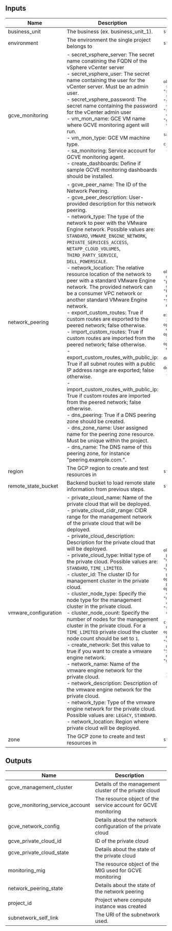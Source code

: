 <!-- BEGINNING OF PRE-COMMIT-TERRAFORM DOCS HOOK -->
## Inputs

| Name | Description | Type | Default | Required |
|------|-------------|------|---------|:--------:|
| business\_unit | The business (ex. business\_unit\_1). | `string` | `"business_unit_1"` | no |
| environment | The environment the single project belongs to | `string` | n/a | yes |
| gcve\_monitoring | - secret\_vsphere\_server: The secret name conatining the FQDN of the vSphere vCenter server<br>  - secret\_vsphere\_user: The secret name containing the user for the vCenter server. Must be an admin user.<br>  - secret\_vsphere\_password: The secret name containing the password for the vCenter admin user<br>  - vm\_mon\_name: GCE VM name where GCVE monitoring agent will run.<br>  - vm\_mon\_type: GCE VM machine type.<br>  - sa\_monitoring: Service account for GCVE monitoring agent.<br>  - create\_dashboards: Define if sample GCVE monitoring dashboards should be installed. | <pre>object({<br>    secret_vsphere_server   = optional(string, "secret_vsphere_server")<br>    secret_vsphere_user     = optional(string, "secret_vsphere_user")<br>    secret_vsphere_password = optional(string, "secret_vsphere_password")<br>    vm_mon_name             = optional(string, "gcve-monitoring-vm")<br>    vm_mon_type             = optional(string, "e2-small")<br>    sa_monitoring           = optional(string, "sa-gcve-monitoring")<br>    create_dashboards       = optional(bool, true)<br>  })</pre> | `{}` | no |
| network\_peering | - gcve\_peer\_name: The ID of the Network Peering.<br>  - gcve\_peer\_description: User-provided description for this network peering.<br>  - network\_type: The type of the network to peer with the VMware Engine network. Possible values are: `STANDARD`, `VMWARE_ENGINE_NETWORK`, `PRIVATE_SERVICES_ACCESS`, `NETAPP_CLOUD_VOLUMES`, `THIRD_PARTY_SERVICE`, `DELL_POWERSCALE`.<br>  - network\_location: The relative resource location of the network to peer with a standard VMware Engine network. The provided network can be a consumer VPC network or another standard VMware Engine network.<br>  - export\_custom\_routes: True if custom routes are exported to the peered network; false otherwise.<br>  - import\_custom\_routes: True if custom routes are imported from the peered network; false otherwise.<br>  - export\_custom\_routes\_with\_public\_ip: True if all subnet routes with a public IP address range are exported; false otherwise.<br>  - import\_custom\_routes\_with\_public\_ip: True if custom routes are imported from the peered network; false otherwise.<br>  - dns\_peering: True if a DNS peering zone should be created.<br>  - dns\_zone\_name: User assigned name for the peering zone resource. Must be unique within the project.<br>  - dns\_name: The DNS name of this peering zone, for instance "peering.example.com.". | <pre>object({<br>    gcve_peer_name                      = optional(string, "prod-network-peering")<br>    gcve_peer_description               = optional(string, "Production network peering")<br>    network_type                        = optional(string, "STANDARD")<br>    network_location                    = optional(string, "global")<br>    export_custom_routes                = optional(bool, true)<br>    import_custom_routes                = optional(bool, true)<br>    export_custom_routes_with_public_ip = optional(bool, false)<br>    import_custom_routes_with_public_ip = optional(bool, false)<br>    dns_peering                         = optional(bool, false)<br>    dns_zone_name                       = optional(string, "gcve-peering-example-com")<br>    dns_name                            = optional(string, "peering.example.com.")<br>  })</pre> | `{}` | no |
| region | The GCP region to create and test resources in | `string` | n/a | yes |
| remote\_state\_bucket | Backend bucket to load remote state information from previous steps. | `string` | n/a | yes |
| vmware\_configuration | - private\_cloud\_name: Name of the private cloud that will be deployed.<br>  - private\_cloud\_cidr\_range: CIDR range for the management network of the private cloud that will be deployed.<br>  - private\_cloud\_description: Description for the private cloud that will be deployed.<br>  - private\_cloud\_type: Initial type of the private cloud. Possible values are: `STANDARD`, `TIME_LIMITED`.<br>  - cluster\_id: The cluster ID for management cluster in the private cloud.<br>  - cluster\_node\_type: Specify the node type for the management cluster in the private cloud.<br>  - cluster\_node\_count: Specify the number of nodes for the management cluster in the private cloud. For a `TIME_LIMITED` private cloud the cluster node count should be set to `1`.<br>  - create\_network: Set this value to true if you want to create a vmware engine network.<br>  - network\_name: Name of the vmware engine network for the private cloud.<br>  - network\_description: Description of the vmware engine network for the private cloud.<br>  - network\_type: Type of the vmware engine network for the private cloud. Possible values are: `LEGACY`, `STANDARD`.<br>  - network\_location: Region where private cloud will be deployed. | <pre>object({<br>    private_cloud_name        = optional(string, "my-private-cloud")<br>    private_cloud_description = optional(string, "my-private-cloud-description")<br>    private_cloud_cidr_range  = optional(string, "10.240.0.0/22")<br>    private_cloud_type        = optional(string, "TIME_LIMITED")<br>    cluster_id                = optional(string, "management-cluster")<br>    cluster_node_type         = optional(string, "standard-72")<br>    cluster_node_count        = optional(number, 1)<br>    create_network            = optional(bool, true)<br>    network_name              = optional(string, "prod-net")<br>    network_description       = optional(string, "vmware-production-network")<br>    network_type              = optional(string, "STANDARD")<br>    network_location          = optional(string, "global")<br><br><br>  })</pre> | `{}` | no |
| zone | The GCP zone to create and test resources in | `string` | n/a | yes |

## Outputs

| Name | Description |
|------|-------------|
| gcve\_management\_cluster | Details of the management cluster of the private cloud |
| gcve\_monitoring\_service\_account | The resource object of the service account for GCVE monitoring |
| gcve\_network\_config | Details about the network configuration of the private cloud |
| gcve\_private\_cloud\_id | ID of the private cloud |
| gcve\_private\_cloud\_state | Details about the state of the private cloud |
| monitoring\_mig | The resource object of the MIG used for GCVE monitoring |
| network\_peering\_state | Details about the state of the network peering |
| project\_id | Project where compute instance was created |
| subnetwork\_self\_link | The URI of the subnetwork used. |

<!-- END OF PRE-COMMIT-TERRAFORM DOCS HOOK -->
